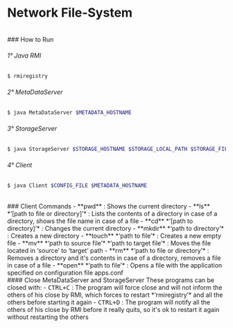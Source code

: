 # Network File-System

<br>
### How to Run

###### 1° Java RMI
```bash
$ rmiregistry
```

###### 2° MetaDataServer
```bash
$ java MetaDataServer $METADATA_HOSTNAME
```

###### 3° StorageServer
```bash
$ java StorageServer $STORAGE_HOSTNAME $STORAGE_LOCAL_PATH $STORAGE_FILESYSTEM_PATH $METADATA_HOSTNAME
```

###### 4° Client
```bash
$ java Client $CONFIG_FILE $METADATA_HOSTNAME
```

<br>
### Client Commands
- **pwd** : Shows the current directory
- **ls** *‘[path to file or directory]’* : Lists the contents of a directory in case of a directory, shows the file name in case of a file
- **cd** *‘[path to directory]’* : Changes the current directory
- **mkdir** *‘path to directory’* : Creates a new directory
- **touch** *‘path to file’* : Creates a new empty file
- **mv** *‘path to source file’* *‘path to target file’* : Moves the file located in ‘source’ to ‘target’ path
- **rm** *‘path to file or directory’* : Removes a directory and it's contents in case of a directory, removes a file in case of a file
- **open** *‘path to file’* : Opens a file with the application specified on configuration file apps.conf

<br>
#### Close MetaDataServer and StorageServer
These programs can be closed with:
- <kbd>CTRL+C</kbd> : The program will force close and will not inform the others of his close by RMI, which forces to restart *‘rmiregistry’* and all the others before starting it again
- <kbd>CTRL+D</kbd> : The program will notify all the others of his close by RMI before it really quits, so it's ok to restart it again without restarting the others
